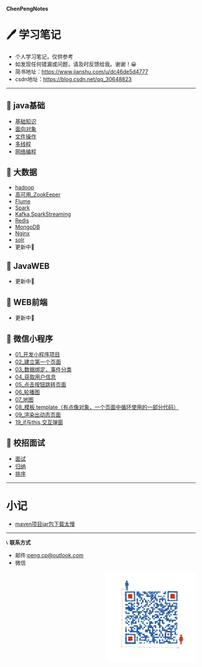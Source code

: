 **ChenPengNotes**
# 🖊 学习笔记 
- 个人学习笔记，仅供参考			
- 如发现任何错漏或问题，请及时反馈给我。谢谢！😀
- 简书地址：https://www.jianshu.com/u/dc46de5d4777
- csdn地址：https://blog.csdn.net/qq_30648823
-------------

## 📕 java基础 
- [基础知识](./java/javaBasis/index.md)
- [面向对象](./java/objectOriented/index.md)
- [文件操作](./java/io/index.md)
- [多线程](./java/thread/index.md)
- [网络编程](./java/internet/index.md)


## 📕 大数据 
- [hadoop](./bigDate/hadoop/index.md)
- [高可用_ZookEeper](./bigDate/ha_zookeeper/index.md)
- [Flume](./bigDate/flume/index.md)
- [Spark](./bigDate/spark/index.md)
- [Kafka,SparkStreaming](./bigDate/kafka/index.md)
- [Redis](./bigDate/redis/index.md)
- [MongoDB](./bigDate/mongodb/index.md)
- [Nginx](./bigDate/nginx/index.md)
- [solr](./bigDate/solr/index.md)
- 更新中📃


## 📕 JavaWEB
- 更新中📃

## 📕 WEB前端
- 更新中📃

## 📕 微信小程序
- [01_开发小程序项目](./weChatApplet/01.md)
- [02_建立第一个页面](./weChatApplet/02.md)
- [03_数据绑定，事件分类](./weChatApplet/03.md)
- [04_获取用户信息](./weChatApplet/04.md)
- [05_点击按钮跳转页面](./weChatApplet/05.md)
- [06_轮播图](./weChatApplet/07.md)
- [07_地图](./weChatApplet/06.md)
- [08_模板 template（有点像对象，一个页面中循环使用的一部分代码）](./weChatApplet/08.md)
- [09_渲染出动态页面](./weChatApplet/09.md)
- [19_if与this,交互弹窗](./weChatApplet/10.md)



## 📕 校招面试	
- [面试](./audition/面试.md)
- [归纳](./audition/归纳.md)
- [排序](./audition/排序.md)

---------------

# 小记
- [maven项目jar包下载太慢](note/maven项目jar包下载太慢.md)



---------------
📞 **联系方式**		

- 邮件:peng.cp@outlook.com 	
- 微信 	
<img src="https://raw.githubusercontent.com/shutter-cp/imgBed/master/img/20190527154400.jpg" width="240px" style="float: right;">
